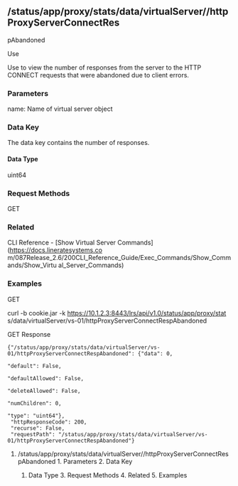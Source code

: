 ## /status/app/proxy/stats/data/virtualServer/<name>/httpProxyServerConnectRes
pAbandoned

Use

Use to view the number of responses from the server to the HTTP CONNECT
requests that were abandoned due to client errors.

### Parameters

name: Name of virtual server object

### Data Key

The data key contains the number of responses.

#### Data Type

uint64

### Request Methods

GET

### Related

CLI Reference - [Show Virtual Server Commands](https://docs.lineratesystems.co
m/087Release_2.6/200CLI_Reference_Guide/Exec_Commands/Show_Commands/Show_Virtu
al_Server_Commands)

### Examples

GET

curl -b cookie.jar -k https://10.1.2.3:8443/lrs/api/v1.0/status/app/proxy/stat
s/data/virtualServer/vs-01/httpProxyServerConnectRespAbandoned

GET Response

    
    
    {"/status/app/proxy/stats/data/virtualServer/vs-01/httpProxyServerConnectRespAbandoned": {"data": 0,
                                                                                            "default": False,
                                                                                            "defaultAllowed": False,
                                                                                            "deleteAllowed": False,
                                                                                            "numChildren": 0,
                                                                                            "type": "uint64"},
     "httpResponseCode": 200,
     "recurse": False,
     "requestPath": "/status/app/proxy/stats/data/virtualServer/vs-01/httpProxyServerConnectRespAbandoned"}
    

  1. /status/app/proxy/stats/data/virtualServer/<name>/httpProxyServerConnectRespAbandoned
    1. Parameters
    2. Data Key
      1. Data Type
    3. Request Methods
    4. Related
    5. Examples

